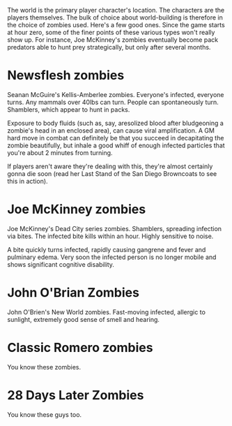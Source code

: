 The world is the primary player character's location. The characters are the
players themselves. The bulk of choice about world-building is therefore in the
choice of zombies used. Here's a few good ones. Since the game starts at hour
zero, some of the finer points of these various types won't really show up. For
instance, Joe McKinney's zombies eventually become pack predators able to hunt
prey strategically, but only after several months.

# Newsflesh zombies

Seanan McGuire's Kellis-Amberlee zombies. Everyone's infected, everyone turns.
Any mammals over 40lbs can turn. People can spontaneously turn. Shamblers, which
appear to hunt in packs.

Exposure to body fluids (such as, say, aresolized blood after bludgeoning a
zombie's head in an enclosed area), can cause viral amplification. A GM hard
move in combat can definitely be that you succeed in decapitating the zombie
beautifully, but inhale a good whiff of enough infected particles that you're
about 2 minutes from turning. 

If players aren't aware they're dealing with this, they're almost certainly
gonna die soon (read her Last Stand of the San Diego Browncoats to see this in
action).

# Joe McKinney zombies

Joe McKinney's Dead City series zombies. Shamblers, spreading infection via
bites. The infected bite kills within an hour. Highly sensitive to noise. 

A bite quickly turns infected, rapidly causing gangrene and fever and pulminary
edema. Very soon the infected person is no longer mobile and shows significant
cognitive disability. 

# John O'Brian Zombies

John O'Brien's New World zombies. Fast-moving infected, allergic to sunlight,
extremely good sense of smell and hearing.

# Classic Romero zombies

You know these zombies.

# 28 Days Later Zombies

You know these guys too.

